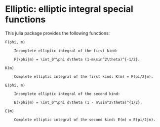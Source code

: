 
Elliptic: elliptic integral special functions
=============================================

This julia package provides the following functions:

```
F(phi, m)

    Incomplete elliptic integral of the first kind:

    F(\phi|m) = \int_0^\phi d\theta (1-m\sin^2\theta)^{-1/2}.

K(m)

    Complete elliptic integral of the first kind: K(m) = F(pi/2|m).

E(phi, m)

    Incomplete elliptic integral of the second kind:

    E(\phi|m) = \int_0^\phi d\theta (1 - m\sin^2\theta)^{1/2}.

E(m)

    Complete elliptic integral of the second kind: E(m) = E(pi/2|m).

```
